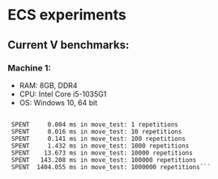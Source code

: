 # ECS experiments

## Current V benchmarks:

### Machine 1:
- RAM: 8GB, DDR4
- CPU: Intel Core i5-1035G1
- OS: Windows 10, 64 bit
```All entities: 100; Moving entities: 50

 SPENT     0.004 ms in move_test: 1 repetitions
 SPENT     0.016 ms in move_test: 10 repetitions
 SPENT     0.141 ms in move_test: 100 repetitions
 SPENT     1.432 ms in move_test: 1000 repetitions
 SPENT    13.673 ms in move_test: 10000 repetitions
 SPENT   143.208 ms in move_test: 100000 repetitions
 SPENT  1404.055 ms in move_test: 1000000 repetitions```